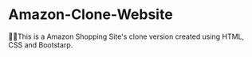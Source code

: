 # Amazon-Clone-Website
🛒🛒This is a Amazon Shopping Site's clone version created using HTML, CSS and Bootstarp.
